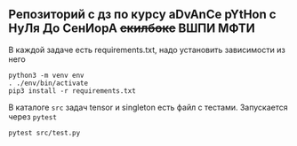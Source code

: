 ## Репозиторий с дз по курсу aDvAnCe pYtHon с НуЛя До СенИорА ~~скилбокс~~ ВШПИ МФТИ

В каждой задаче есть requirements.txt, надо установить зависимости из него

    python3 -m venv env
    . ./env/bin/activate
    pip3 install -r requirements.txt

В каталоге `src` задач tensor и singleton есть файл с тестами. Запускается через `pytest`

    pytest src/test.py

